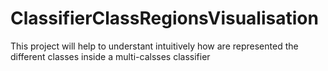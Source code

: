 # ClassifierClassRegionsVisualisation
This project will help to understant intuitively how are represented the different classes inside a multi-calsses classifier
